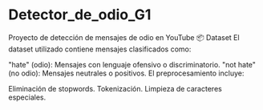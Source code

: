 # Detector_de_odio_G1
Proyecto de detección de mensajes de odio en YouTube
📦 Dataset
El dataset utilizado contiene mensajes clasificados como:

"hate" (odio): Mensajes con lenguaje ofensivo o discriminatorio.
"not hate" (no odio): Mensajes neutrales o positivos.
El preprocesamiento incluye:

Eliminación de stopwords.
Tokenización.
Limpieza de caracteres especiales.
